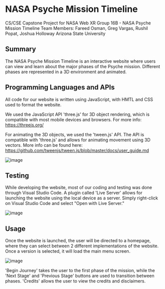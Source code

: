 # NASA Psyche Mission Timeline
CS/CSE Capstone Project for NASA Web XR Group 16B - NASA Psyche Mission Timeline
Team Members: Fareed Osman, Greg Vargas, Rushil Popat, Joshua Holloway
Arizona State University

## Summary

The NASA Psyche Mission Timeline is an interactive website where users can view
and learn about the major phases of the Psyche mission. Different phases are
represented in a 3D environment and animated.

## Programming Languages and APIs

All code for our website is written using JavaScript, with HMTL and CSS used
to format the website.

We used the JavaScript API 'three.js' for 3D object rendering, which is compatible
with most mobile devices and browsers. For more info: https://threejs.org/

For animating the 3D objects, we used the 'tween.js' API. The API is compatible
with 'three.js' and allows for animating movement using 3D vectors. More info
can be found here: https://github.com/tweenjs/tween.js/blob/master/docs/user_guide.md

![image](https://user-images.githubusercontent.com/51924553/120755568-fe0e9480-c4c2-11eb-8dad-42b4b182da20.png)


## Testing

While developing the website, most of our coding and testing was done through
Visual Studio Code. A plugin called 'Live Server' allows for launching the
website using the local device as a server. Simply right-click on Visual
Studio Code and select "Open with Live Server."

![image](https://user-images.githubusercontent.com/51924553/120755390-c56ebb00-c4c2-11eb-9cf6-24a4892030a3.png)


## Usage

Once the website is launched, the user will be directed to a homepage, where
they can select between 2 different implementations of the website. Once a
version is selected, it will load the main menu screen.

![image](https://user-images.githubusercontent.com/51924553/120755668-20081700-c4c3-11eb-9664-b66cca46473a.png)

'Begin Journey' takes the user to the first phase of the mission, while the 
'Next Stage' and 'Previous Stage' buttons are used to transition between phases.
'Credits' allows the user to view the credits and disclaimers.
